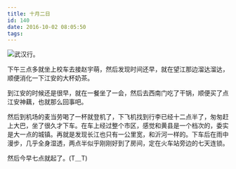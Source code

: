 ```yaml
---
title: 十月二日
id: 140
date: 2016-10-02 08:05:50
tags:
---
```


![](http://eremite-1252628011.cossh.myqcloud.com/wp-content/uploads/2016/12/17527873220161212133002010_640.jpg)武汉行。

下午三点多就坐上校车去接赵宇萌，然后发现时间还早，就在望江那边溜达溜达，顺便消化一下江安的大杯奶茶。

到江安的时候还是很早，就在一餐坐了一会，然后去西南门吃了干锅，顺便买了点江安神藕，也就那么回事吧。

然后到机场的麦当劳喝了一杯就登机了，下飞机找到行李已经十二点半了，匆匆赶上大巴，坐了很久才下车。在车上经过整个市区，感觉和黄县是一个档次的，委实是大一点的城镇。再就是发现长江也只有一公里宽，和沂河一样的。下车后在雨中漫步，几乎全身湿透，两点半似乎刚刚好到了房间，定在火车站旁边的七天连锁。

然后今早七点就起了。(T＿T)

&nbsp;